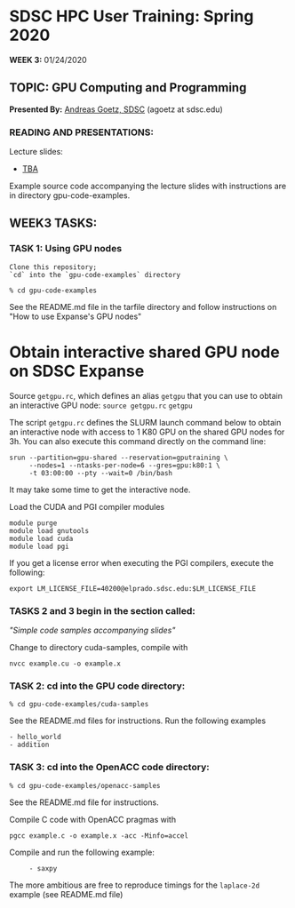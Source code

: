 # SDSC HPC User Training:  Spring 2020
**WEEK 3:** 01/24/2020

## TOPIC: GPU Computing and Programming

**Presented By:** [Andreas Goetz, SDSC](https://www.sdsc.edu/research/researcher_spotlight/goetz_andreas.html) (agoetz  at  sdsc.edu)

### READING AND PRESENTATIONS:

Lecture slides:
* [TBA](TBA)

Example source code accompanying the lecture slides with instructions are in directory gpu-code-examples.


## WEEK3 TASKS:
### TASK 1:  Using GPU nodes  
    Clone this repository;
    `cd` into the `gpu-code-examples` directory

```
% cd gpu-code-examples
```
See the README.md file in the tarfile directory and
follow instructions on "How to use Expanse's GPU nodes"


# Obtain interactive shared GPU node on SDSC Expanse
Source `getgpu.rc`, which defines an alias `getgpu` that you can use to obtain an interactive GPU node:
`source getgpu.rc`
`getgpu`

The script `getgpu.rc` defines the SLURM launch command below to obtain an interactive node with access to 1 K80 GPU on the shared GPU nodes for 3h. You can also execute this command directly on the command line:

```
srun --partition=gpu-shared --reservation=gputraining \
     --nodes=1 --ntasks-per-node=6 --gres=gpu:k80:1 \
     -t 03:00:00 --pty --wait=0 /bin/bash
```

It may take some time to get the interactive node.

Load the CUDA and PGI compiler modules
```
module purge
module load gnutools
module load cuda
module load pgi
```

If you get a license error when executing the PGI compilers, execute the following:
```
export LM_LICENSE_FILE=40200@elprado.sdsc.edu:$LM_LICENSE_FILE
```


### TASKS 2 and 3 begin in the section called:
*"Simple code samples accompanying slides"*

Change to directory cuda-samples, compile with
```
nvcc example.cu -o example.x
```

### TASK 2:  cd into the GPU code directory:
```
% cd gpu-code-examples/cuda-samples
```

See the README.md files for instructions.
Run the following examples

	- hello_world
	- addition


### TASK 3:  cd into the OpenACC code directory:
```
% cd gpu-code-examples/openacc-samples
```
See the README.md file for instructions.

Compile C code with OpenACC pragmas with
```
pgcc example.c -o example.x -acc -Minfo=accel
```

Compile and run the following example:
```
	 - saxpy
```	 
The more ambitious are free to reproduce timings for the `laplace-2d` example (see README.md file)

